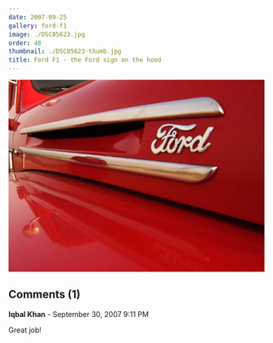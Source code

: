 ```yaml
---
date: 2007-09-25
gallery: ford-f1
image: ./DSC05623.jpg
order: 48
thumbnail: ./DSC05623-thumb.jpg
title: Ford F1 - the Ford sign on the hood
---
```


![Ford F1 - the Ford sign on the hood](./DSC05623.jpg)

<div id="comments">

## Comments (1)

<div id="comment">

**Iqbal Khan** - September 30, 2007  9:11 PM

Great job!

</div>

</div>
